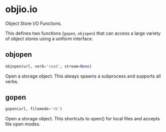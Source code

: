 # objio.io
Object Store I/O Functions.

This defines two functions (`gopen`, `objopen`) that can access a
large variety of object stores using a uniform interface.

## objopen
```python
objopen(url, verb='read', stream=None)
```
Open a storage object. This always spawns a subprocess and supports all verbs.
## gopen
```python
gopen(url, filemode='rb')
```
Open a storage object. This shortcuts to open() for local files and accepts file open modes.
